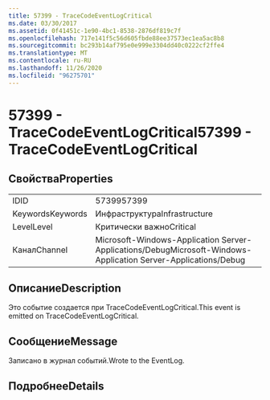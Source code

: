 ```yaml
---
title: 57399 - TraceCodeEventLogCritical
ms.date: 03/30/2017
ms.assetid: 0f41451c-1e90-4bc1-8538-2876df819c7f
ms.openlocfilehash: 717e141f5c56d605fbde88ee37573ec1ea5ac8b8
ms.sourcegitcommit: bc293b14af795e0e999e3304dd40c0222cf2ffe4
ms.translationtype: MT
ms.contentlocale: ru-RU
ms.lasthandoff: 11/26/2020
ms.locfileid: "96275701"
---
```

# <a name="57399---tracecodeeventlogcritical"></a><span data-ttu-id="c05d1-102">57399 - TraceCodeEventLogCritical</span><span class="sxs-lookup"><span data-stu-id="c05d1-102">57399 - TraceCodeEventLogCritical</span></span>

## <a name="properties"></a><span data-ttu-id="c05d1-103">Свойства</span><span class="sxs-lookup"><span data-stu-id="c05d1-103">Properties</span></span>  
  
|||  
|-|-|  
|<span data-ttu-id="c05d1-104">ID</span><span class="sxs-lookup"><span data-stu-id="c05d1-104">ID</span></span>|<span data-ttu-id="c05d1-105">57399</span><span class="sxs-lookup"><span data-stu-id="c05d1-105">57399</span></span>|  
|<span data-ttu-id="c05d1-106">Keywords</span><span class="sxs-lookup"><span data-stu-id="c05d1-106">Keywords</span></span>|<span data-ttu-id="c05d1-107">Инфраструктура</span><span class="sxs-lookup"><span data-stu-id="c05d1-107">Infrastructure</span></span>|  
|<span data-ttu-id="c05d1-108">Level</span><span class="sxs-lookup"><span data-stu-id="c05d1-108">Level</span></span>|<span data-ttu-id="c05d1-109">Критически важно</span><span class="sxs-lookup"><span data-stu-id="c05d1-109">Critical</span></span>|  
|<span data-ttu-id="c05d1-110">Канал</span><span class="sxs-lookup"><span data-stu-id="c05d1-110">Channel</span></span>|<span data-ttu-id="c05d1-111">Microsoft-Windows-Application Server-Applications/Debug</span><span class="sxs-lookup"><span data-stu-id="c05d1-111">Microsoft-Windows-Application Server-Applications/Debug</span></span>|  
  
## <a name="description"></a><span data-ttu-id="c05d1-112">Описание</span><span class="sxs-lookup"><span data-stu-id="c05d1-112">Description</span></span>  

 <span data-ttu-id="c05d1-113">Это событие создается при TraceCodeEventLogCritical.</span><span class="sxs-lookup"><span data-stu-id="c05d1-113">This event is emitted on TraceCodeEventLogCritical.</span></span>  
  
## <a name="message"></a><span data-ttu-id="c05d1-114">Сообщение</span><span class="sxs-lookup"><span data-stu-id="c05d1-114">Message</span></span>  

 <span data-ttu-id="c05d1-115">Записано в журнал событий.</span><span class="sxs-lookup"><span data-stu-id="c05d1-115">Wrote to the EventLog.</span></span>  
  
## <a name="details"></a><span data-ttu-id="c05d1-116">Подробнее</span><span class="sxs-lookup"><span data-stu-id="c05d1-116">Details</span></span>
